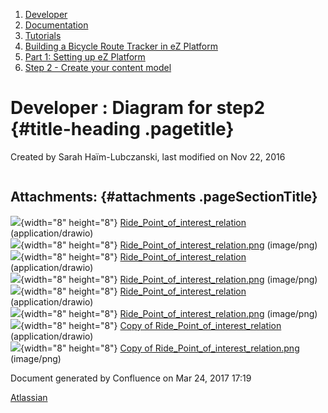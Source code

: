 1.  <span>[Developer](index.html)</span>
2.  <span>[Documentation](Documentation_31429504.html)</span>
3.  <span>[Tutorials](Tutorials_31429522.html)</span>
4.  <span>[Building a Bicycle Route Tracker in eZ
    Platform](Building-a-Bicycle-Route-Tracker-in-eZ-Platform_31431606.html)</span>
5.  <span>[Part 1: Setting up eZ Platform](31431610.html)</span>
6.  <span>[Step 2 - Create your content
    model](Step-2---Create-your-content-model_31431844.html)</span>

<span id="title-text"> Developer : Diagram for step2 </span> {#title-heading .pagetitle}
============================================================

Created by <span class="author"> Sarah Haïm-Lubczanski</span>, last
modified on Nov 22, 2016

<span id="diagramly-reader-32868750-2559151311003325400"
class="drawio-viewer"
style="position : relative; display : inline-block; max-width : 100%;">
<span id="diagramly-reader-content-32868750-2559151311003325400"
class="diagramly-content"
style="position : relative; display : inline-block"></span> </span>

Attachments: {#attachments .pageSectionTitle}
------------

![](images/icons/bullet_blue.gif){width="8" height="8"}
[Ride\_Point\_of\_interest\_relation](attachments/32868756/32868752)
(application/drawio)  
![](images/icons/bullet_blue.gif){width="8" height="8"}
[Ride\_Point\_of\_interest\_relation.png](attachments/32868756/32868753.png)
(image/png)  
![](images/icons/bullet_blue.gif){width="8" height="8"}
[Ride\_Point\_of\_interest\_relation](attachments/32868756/32868754)
(application/drawio)  
![](images/icons/bullet_blue.gif){width="8" height="8"}
[Ride\_Point\_of\_interest\_relation.png](attachments/32868756/32868755.png)
(image/png)  
![](images/icons/bullet_blue.gif){width="8" height="8"}
[Ride\_Point\_of\_interest\_relation](attachments/32868756/32868750)
(application/drawio)  
![](images/icons/bullet_blue.gif){width="8" height="8"}
[Ride\_Point\_of\_interest\_relation.png](attachments/32868756/32868751.png)
(image/png)  
![](images/icons/bullet_blue.gif){width="8" height="8"} [Copy of
Ride\_Point\_of\_interest\_relation](attachments/32868756/32868759)
(application/drawio)  
![](images/icons/bullet_blue.gif){width="8" height="8"} [Copy of
Ride\_Point\_of\_interest\_relation.png](attachments/32868756/32868760.png)
(image/png)  

Document generated by Confluence on Mar 24, 2017 17:19

[Atlassian](http://www.atlassian.com/)


